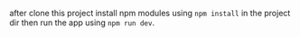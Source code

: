 after clone this project install npm modules using `npm install` in the project dir then run the app using `npm run dev`.
